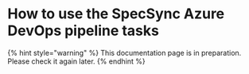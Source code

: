 # How to use the SpecSync Azure DevOps pipeline tasks

{% hint style="warning" %}
This documentation page is in preparation. Please check it again later.
{% endhint %}
